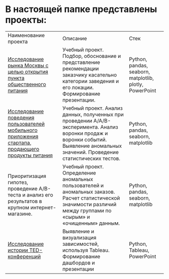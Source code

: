 # В настоящей папке представлены проекты:
| | | |
|:-----|:----|:----|
Наименование проекта | Описание| Стек |
[Исследование рынка Москвы с целью открытия пункта общественного питания]( https://github.com/AlexandrCherezov/Portfolio/tree/ac0651ea20a3a3f19e487df806223729b16bab19/Project_1) | Учебный проект.  Подбор, обоснование и представление рекомендации заказчику касательно категории заведения и его локации. Формирование презентации. |Python, pandas, seaborn, matplotlib, plotly, PowerPoint  |
[Исследование поведения пользователей мобильного приложения стартапа, продающего продукты питания]( https://github.com/AlexandrCherezov/Portfolio/tree/ac0651ea20a3a3f19e487df806223729b16bab19/Project_2)| Учебный проект.  Анализ данных, полученных при проведении A/A/B-эксперимента. Анализ воронки продаж и воронки событий. Выявление аномальных значений. Проведение статистических тестов. | Python, pandas, seaborn, matplotlib |
Приоритизация гипотез, проведение A/B-теста и анализ его результатов в крупном интернет-магазине. | Учебный проект.  Определение аномальных пользователей и аномальных заказов. Расчет статистической значимости различий между группами по «сырым» и «очищенным» данным. | Python, pandas, seaborn, matplotlib |
[Исследование истории TED-конференций]() | Выявление и визуализация зависимостей, используя Tableau. Формирование дашбордов и презентации|Python, Tableau, PowerPoint|



